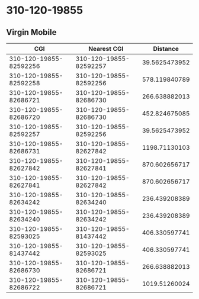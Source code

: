 # 310-120-19855
## Virgin Mobile


| CGI | Nearest CGI | Distance |
|-----|-------------|----------|
| 310-120-19855-82592256 | 310-120-19855-82592257 | 39.5625473952 |
| 310-120-19855-82592258 | 310-120-19855-82592256 | 578.119840789 |
| 310-120-19855-82686721 | 310-120-19855-82686730 | 266.638882013 |
| 310-120-19855-82686720 | 310-120-19855-82686730 | 452.824675085 |
| 310-120-19855-82592257 | 310-120-19855-82592256 | 39.5625473952 |
| 310-120-19855-82686731 | 310-120-19855-82627842 | 1198.71130103 |
| 310-120-19855-82627842 | 310-120-19855-82627841 | 870.602656717 |
| 310-120-19855-82627841 | 310-120-19855-82627842 | 870.602656717 |
| 310-120-19855-82634242 | 310-120-19855-82634240 | 236.439208389 |
| 310-120-19855-82634240 | 310-120-19855-82634242 | 236.439208389 |
| 310-120-19855-82593025 | 310-120-19855-81437442 | 406.330597741 |
| 310-120-19855-81437442 | 310-120-19855-82593025 | 406.330597741 |
| 310-120-19855-82686730 | 310-120-19855-82686721 | 266.638882013 |
| 310-120-19855-82686722 | 310-120-19855-82686721 | 1019.51260024 |
